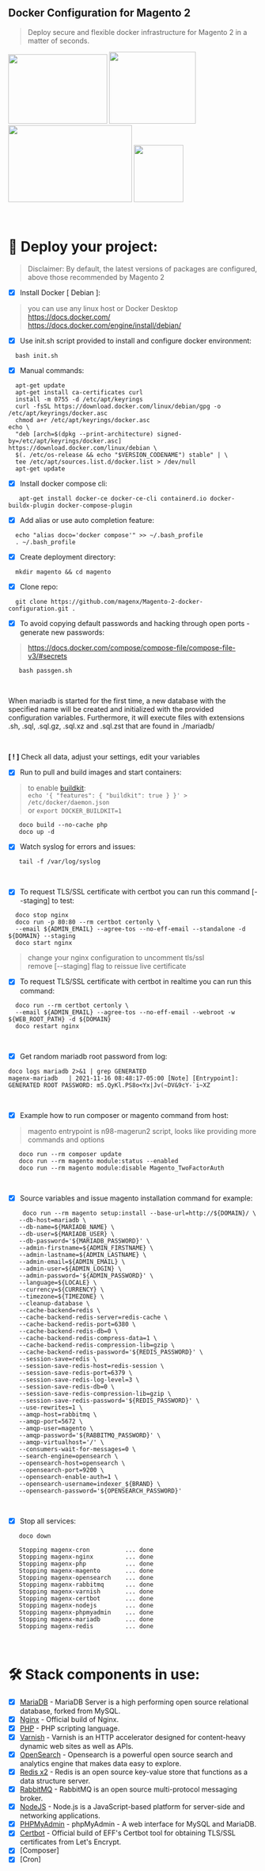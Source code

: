 ## Docker Configuration for Magento 2  
> Deploy secure and flexible docker infrastructure for Magento 2 in a matter of seconds.

<img src="https://user-images.githubusercontent.com/1591200/117845471-7abda280-b278-11eb-8c88-db3fa307ae40.jpeg" width="200" height="140"> <img src="https://user-images.githubusercontent.com/1591200/139601566-f4a62101-1ead-462e-a360-6397437de5cb.png" width="175" height="145"> <img src="https://user-images.githubusercontent.com/1591200/118028531-158ead80-b35b-11eb-8957-636de16ada34.png" width="250" height="155">
<img src="https://user-images.githubusercontent.com/1591200/130320410-91749ce8-5af1-4802-af25-ffb36e7ded98.png" width="100" height="115">  

<br />

# :rocket: Deploy your project:
> Disclaimer: By default, the latest versions of packages are configured, above those recommended by Magento 2
- [x] Install Docker [ Debian ]:
> you can use any linux host or Docker Desktop  
> https://docs.docker.com/  
> https://docs.docker.com/engine/install/debian/
  
- [x] Use init.sh script provided to install and configure docker environment:  
```
  bash init.sh
```
  
- [x] Manual commands:  
```
  apt-get update
  apt-get install ca-certificates curl
  install -m 0755 -d /etc/apt/keyrings
  curl -fsSL https://download.docker.com/linux/debian/gpg -o /etc/apt/keyrings/docker.asc
  chmod a+r /etc/apt/keyrings/docker.asc
echo \
  "deb [arch=$(dpkg --print-architecture) signed-by=/etc/apt/keyrings/docker.asc] https://download.docker.com/linux/debian \
  $(. /etc/os-release && echo "$VERSION_CODENAME") stable" | \
  tee /etc/apt/sources.list.d/docker.list > /dev/null
  apt-get update
```
  
- [x] Install docker compose cli:  
```
   apt-get install docker-ce docker-ce-cli containerd.io docker-buildx-plugin docker-compose-plugin
```
  
- [x] Add alias or use auto completion feature:  
```
  echo "alias doco='docker compose'" >> ~/.bash_profile
  . ~/.bash_profile
```
  
- [x] Create deployment directory:  
```
  mkdir magento && cd magento
```
- [x] Clone repo:  
> 
```
  git clone https://github.com/magenx/Magento-2-docker-configuration.git .
```
>   
- [x] To avoid copying default passwords and hacking through open ports - generate new passwords:  
> https://docs.docker.com/compose/compose-file/compose-file-v3/#secrets  
```
   bash passgen.sh
```
<br />

When mariadb is started for the first time, a new database with the specified name will be created and initialized with the provided configuration variables. Furthermore, it will execute files with extensions .sh, .sql, .sql.gz, .sql.xz and .sql.zst that are found in ./mariadb/

<br />
  
**[ ! ]** Check all data, adjust your settings, edit your variables  
- [x] Run to pull and build images and start containers:
> to enable [buildkit](https://docs.docker.com/develop/develop-images/build_enhancements/):  
>    ```echo '{ "features": { "buildkit": true } }' > /etc/docker/daemon.json```  
>   or ```export DOCKER_BUILDKIT=1```  
```
   doco build --no-cache php       
   doco up -d
```
- [x] Watch syslog for errors and issues:
```
   tail -f /var/log/syslog
```

<br />
 
- [x] To request TLS/SSL certificate with certbot you can run this command [--staging] to test:  
```
  doco stop nginx  
  doco run -p 80:80 --rm certbot certonly \
  --email ${ADMIN_EMAIL} --agree-tos --no-eff-email --standalone -d ${DOMAIN} --staging  
  doco start nginx  
```
> change your nginx configuration to uncomment tls/ssl  
> remove [--staging] flag to reissue live certificate  
- [x] To request TLS/SSL certificate with certbot in realtime you can run this command: 
```
  doco run --rm certbot certonly \
  --email ${ADMIN_EMAIL} --agree-tos --no-eff-email --webroot -w ${WEB_ROOT_PATH} -d ${DOMAIN}  
  doco restart nginx
```

<br />

- [x] Get random mariadb root password from log:
```
doco logs mariadb 2>&1 | grep GENERATED
magenx-mariadb   | 2021-11-16 08:48:17-05:00 [Note] [Entrypoint]: GENERATED ROOT PASSWORD: m5.QyKl.PS8o<Yx|Jv(~DV&9cY-`i~XZ
```

<br />

- [x] Example how to run composer or magento command from host:  
> magento entrypoint is n98-magerun2 script, looks like providing more commands and options  
```
   doco run --rm composer update
   doco run --rm magento module:status --enabled
   doco run --rm magento module:disable Magento_TwoFactorAuth
```
  
<br />

- [x] Source variables and issue magento installation command for example:  
```
    doco run --rm magento setup:install --base-url=http://${DOMAIN}/ \
   --db-host=mariadb \
   --db-name=${MARIADB_NAME} \
   --db-user=${MARIADB_USER} \
   --db-password='${MARIADB_PASSWORD}' \
   --admin-firstname=${ADMIN_FIRSTNAME} \
   --admin-lastname=${ADMIN_LASTNAME} \
   --admin-email=${ADMIN_EMAIL} \
   --admin-user=${ADMIN_LOGIN} \
   --admin-password='${ADMIN_PASSWORD}' \
   --language=${LOCALE} \
   --currency=${CURRENCY} \
   --timezone=${TIMEZONE} \
   --cleanup-database \
   --cache-backend=redis \
   --cache-backend-redis-server=redis-cache \
   --cache-backend-redis-port=6380 \
   --cache-backend-redis-db=0 \
   --cache-backend-redis-compress-data=1 \
   --cache-backend-redis-compression-lib=gzip \
   --cache-backend-redis-password='${REDIS_PASSWORD}' \
   --session-save=redis \
   --session-save-redis-host=redis-session \
   --session-save-redis-port=6379 \
   --session-save-redis-log-level=3 \
   --session-save-redis-db=0 \
   --session-save-redis-compression-lib=gzip \
   --session-save-redis-password='${REDIS_PASSWORD}' \
   --use-rewrites=1 \
   --amqp-host=rabbitmq \
   --amqp-port=5672 \
   --amqp-user=magento \
   --amqp-password='${RABBITMQ_PASSWORD}' \
   --amqp-virtualhost='/' \
   --consumers-wait-for-messages=0 \
   --search-engine=opensearch \
   --opensearch-host=opensearch \
   --opensearch-port=9200 \
   --opensearch-enable-auth=1 \
   --opensearch-username=indexer_${BRAND} \
   --opensearch-password='${OPENSEARCH_PASSWORD}'
```

<br />

- [x] Stop all services:
```
   doco down
   
   Stopping magenx-cron          ... done
   Stopping magenx-nginx         ... done
   Stopping magenx-php           ... done
   Stopping magenx-magento       ... done
   Stopping magenx-opensearch    ... done
   Stopping magenx-rabbitmq      ... done
   Stopping magenx-varnish       ... done
   Stopping magenx-certbot       ... done
   Stopping magenx-nodejs        ... done
   Stopping magenx-phpmyadmin    ... done
   Stopping magenx-mariadb       ... done
   Stopping magenx-redis         ... done
```
  
<br />

# :hammer_and_wrench: Stack components in use:  
- [x] [MariaDB](https://hub.docker.com/r/mariadb) - MariaDB Server is a high performing open source relational database, forked from MySQL.
- [x] [Nginx](https://hub.docker.com/r/nginx) - Official build of Nginx.
- [x] [PHP](https://hub.docker.com/r/php) - PHP scripting language.
- [x] [Varnish](https://hub.docker.com/r/varnish) - Varnish is an HTTP accelerator designed for content-heavy dynamic web sites as well as APIs.
- [x] [OpenSearch](https://hub.docker.com/r/opensearchproject) - Opensearch is a powerful open source search and analytics engine that makes data easy to explore.
- [x] [Redis x2](https://hub.docker.com/r/redis) - Redis is an open source key-value store that functions as a data structure server.
- [x] [RabbitMQ](https://hub.docker.com/r/rabbitmq) - RabbitMQ is an open source multi-protocol messaging broker.
- [x] [NodeJS](https://hub.docker.com/r/node) - Node.js is a JavaScript-based platform for server-side and networking applications.
- [x] [PHPMyAdmin](https://hub.docker.com/r/phpmyadmin) - phpMyAdmin - A web interface for MySQL and MariaDB.
- [x] [Certbot](https://hub.docker.com/r/certbot/certbot) - Official build of EFF's Certbot tool for obtaining TLS/SSL certificates from Let's Encrypt.
- [x] [Composer]
- [x] [Cron]
  
<br />
  
